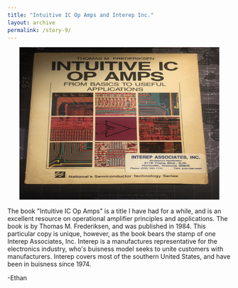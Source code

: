 ```yaml
---
title: "Intuitive IC Op Amps and Interep Inc."
layout: archive
permalink: /story-9/
---
```

<p align="center">
    <img width="450" height="342" src='/images/opamp.jpg'>
</p>

The book "Intuitive IC Op Amps" is a title I have had for a while, and is an excellent resource on operational amplifier principles and applications. The book is by Thomas M. Frederiksen, and was published in 1984. This particular copy is unique, however, as the book bears the stamp of one Interep Associates, Inc. Interep is a manufactures representative for the electronics industry, who's buisness model seeks to unite customers with manufacturers. Interep covers most of the southern United States, and have been in buisness since 1974.

-Ethan